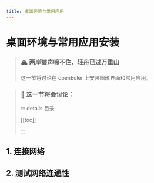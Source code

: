 ```yaml
---
title: 桌面环境与常用应用
---
```


# 桌面环境与常用应用安装

> ### 🏔 两岸猿声啼不住，轻舟已过万重山
>
> 这一节将讨论在 openEuler 上安装图形界面和常用应用。

> ### 🔖 这一节将会讨论：
>
> ::: details 目录
>
> [[toc]]
>
> :::

## 1. 连接网络

## 2. 测试网络连通性
